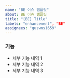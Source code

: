 ```yaml
---
name: "BE 이슈 템플릿"
about: BE 이슈 템플릿
title: "[BE] Title"
labels: "enhancement", "BE"
assignees: "guswns1659"
---
```


### 기능

- 세부 기능 내역 1
- 세부 기능 내역 2
- 세부 기능 내역 3
